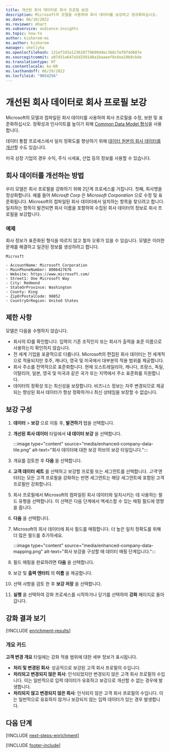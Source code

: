 ```yaml
---
title: 개선된 회사 데이터로 회사 프로필 보강
description: Microsoft의 모델을 사용하여 회사 데이터를 보강하고 정규화하십시오.
ms.date: 06/10/2022
ms.reviewer: mhart
ms.subservice: audience-insights
ms.topic: how-to
author: kishorem-ms
ms.author: kishorem
manager: shellyha
ms.openlocfilehash: 131ef3d1e123628779609ddec368cfef8f4d607e
ms.sourcegitcommit: a97d31a647a5d259140a1baaeef8c6ea10b8cbde
ms.translationtype: HT
ms.contentlocale: ko-KR
ms.lasthandoff: 06/29/2022
ms.locfileid: "9054256"
---
```

# <a name="enrich-company-profiles-with-enhanced-company-data"></a>개선된 회사 데이터로 회사 프로필 보강

Microsoft의 모델과 컴파일된 회사 데이터를 사용하여 회사 프로필을 수정, 보완 및 표준화하십시오. 정확성과 인사이트를 높이기 위해 [Common Data Model 형식](/common-data-model/schema/core/applicationcommon/account)을 사용합니다.

데이터 통합 프로세스에서 일치 정확도를 향상하기 위해 [데이터 원본의 회사 데이터를 개선](data-sources-enrichment.md)할 수도 있습니다.

미국 상장 기업의 경우 수익, 주식 시세표, 산업 등의 정보를 사용할 수 있습니다.  

## <a name="how-we-enhance-company-data"></a>회사 데이터를 개선하는 방법

우리 모델은 회사 프로필을 강화하기 위해 2단계 프로세스를 거칩니다. 첫째, 회사명을 정상화합니다. 예를 들어 *Microsft Corp* 은 *Microsoft Corporation* 으로 수정 및 표준화됩니다. Microsoft의 컴파일된 회사 데이터에서 일치하는 항목을 찾으려고 합니다. 일치하는 항목이 발견되면 회사 이름을 포함하여 수집된 회사 데이터의 정보로 회사 프로필을 보강합니다.

### <a name="example"></a>예제

회사 정보가 표준화된 형식을 따르지 않고 철자 오류가 있을 수 있습니다. 모델은 이러한 문제를 해결하고 일관된 정보를 생성하려고 합니다.

```Input
Microsft
```

```Output
- AccountName: Microsoft Corporation
- MainPhoneNumber: 8006427676
- Website: https://www.microsoft.com/
- Street1: One Microsoft Way
- City: Redmond
- StateOrProvince: Washington
- County: King
- ZipOrPostalCode: 98052
- CountryOrRegion: United States
```

## <a name="limitations"></a>제한 사항

모델은 다음을 수행하지 않습니다.

- 회사의 ID를 확인합니다. 입력이 기존 조직인지 또는 회사가 출력을 표준 이름으로 사용하는지 확인하지 않습니다.
- 전 세계 기업을 포괄적으로 다룹니다. Microsoft의 편집된 회사 데이터는 전 세계적으로 적용되지만 호주, 캐나다, 영국 및 미국에서 대부분의 적용 범위를 제공합니다.
- 회사 주소를 전역적으로 표준화합니다. 현재 오스트레일리아, 캐나다, 프랑스, 독일, 이탈리아, 일본, 영국 및 미국과 같은 국가 또는 지역에서 주소 표준화를 지원합니다.
- 데이터의 정확성 또는 최신성을 보장합니다. 비즈니스 정보는 자주 변경되므로 제공되는 향상된 회사 데이터가 항상 정확하거나 최신 상태임을 보장할 수 없습니다.

## <a name="configure-the-enrichment"></a>보강 구성

1. **데이터** > **보강** 으로 이동 후, **발견하기** 탭을 선택합니다.

1. **개선된 회사 데이터** 타일에서 **내 데이터 보강** 을 선택합니다.

   :::image type="content" source="media/enhanced-company-data-tile.png" alt-text="회사 데이터에 대한 보강 허브의 보강 타일입니다.":::

1. 개요를 검토한 후 **다음** 을 선택합니다.

1. **고객 데이터 세트** 를 선택하고 보강할 프로필 또는 세그먼트를 선택합니다. *고객* 엔터티는 모든 고객 프로필을 강화하는 반면 세그먼트는 해당 세그먼트에 포함된 고객 프로필만 강화합니다.

1. 회사 프로필에서 Microsoft의 컴파일된 회사 데이터와 일치시키는 데 사용하는 필드 유형을 선택합니다. 이 선택은 다음 단계에서 액세스할 수 있는 매핑 필드에 영향을 줍니다.

1. **다음** 을 선택합니다.

1. Microsoft의 회사 데이터에 회사 필드를 매핑합니다. 더 높은 일치 정확도를 위해 더 많은 필드를 추가하세요.

    :::image type="content" source="media/enhanced-company-data-mapping.png" alt-text="회사 보강을 구성할 때 데이터 매핑 단계입니다.":::

1. 필드 매핑을 완료하려면 **다음** 을 선택합니다.

1. 보강 및 **출력 엔터티** 의 **이름** 을 제공합니다.

1. 선택 사항을 검토 한 후 **보강 저장** 을 선택합니다.

1. **실행** 을 선택하여 강화 프로세스를 시작하거나 닫기를 선택하여 **강화** 페이지로 돌아갑니다.

## <a name="view-enrichment-results"></a>강화 결과 보기

[!INCLUDE [enrichment-results](includes/enrichment-results.md)]

### <a name="overview-card"></a>개요 카드

**고객 변경 개요** 타일에는 강화 적용 범위에 대한 세부 정보가 표시됩니다.

- **처리 및 변경된 회사**: 성공적으로 보강된 고객 회사 프로필의 수입니다.
- **처리되고 변경되지 않은 회사**: 인식되었지만 변경되지 않은 고객 회사 프로필의 수입니다. 이는 일반적으로 입력 데이터가 유효하고 보강으로 개선할 수 없는 경우에 발생합니다.
- **처리되지 않고 변경되지 않은 회사**: 인식되지 않은 고객 회사 프로필의 수입니다. 이는 일반적으로 유효하지 않거나 보강되지 않는 입력 데이터가 있는 경우 발생합니다.

## <a name="next-steps"></a>다음 단계

[!INCLUDE [next-steps-enrichment](includes/next-steps-enrichment.md)]

[!INCLUDE [footer-include](includes/footer-banner.md)]
